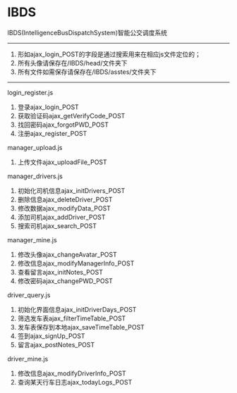 # IBDS
IBDS(IntelligenceBusDispatchSystem)智能公交调度系统

*****************************
1. 形如ajax_login_POST的字段是通过搜索用来在相应js文件定位的；
2. 所有头像请保存在/IBDS/head/文件夹下
3. 所有文件如需保存请保存在/IBDS/asstes/文件夹下
-----------------------------

login_register.js
1. 登录ajax_login_POST
2. 获取验证码ajax_getVerifyCode_POST
3. 找回密码ajax_forgotPWD_POST
4. 注册ajax_register_POST

manager_upload.js
1. 上传文件ajax_uploadFile_POST

manager_drivers.js
1. 初始化司机信息ajax_initDrivers_POST
2. 删除信息ajax_deleteDriver_POST
3. 修改数据ajax_modifyData_POST
4. 添加司机ajax_addDriver_POST
5. 搜索司机ajax_search_POST

manager_mine.js
1. 修改头像ajax_changeAvatar_POST
2. 修改信息ajax_modifyManagerInfo_POST
3. 查看留言ajax_initNotes_POST
4. 修改密码ajax_changePWD_POST

driver_query.js
1. 初始化界面信息ajax_initDriverDays_POST
2. 筛选发车表ajax_filterTimeTable_POST
3. 发车表保存到本地ajax_saveTimeTable_POST
4. 签到ajax_signUp_POST
5. 留言ajax_postNotes_POST

driver_mine.js
1. 修改信息ajax_modifyDriverInfo_POST
2. 查询某天行车日志ajax_todayLogs_POST
